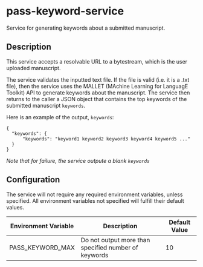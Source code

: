 # pass-keyword-service
Service for generating keywords about a submitted manuscript. 


## Description
This service accepts a resolvable URL to a bytestream, which is the user uploaded manuscript.

The service validates the inputted text file. If the file is valid (i.e. it is a .txt file), then the service uses the MALLET (MAchine Learning for LanguagE Toolkit) API to generate keywords about the manuscript. The service then returns to the caller a JSON object that contains the top keywords of the submitted manuscript `keywords`.

Here is an example of the output, `keywords`:

```
{
  "keywords": {
      "keywords": "keyword1 keyword2 keyword3 keyword4 keyword5 ..."
  }
}
```
*Note that for failure, the service outpute a blank `keywords`*


## Configuration
The service will not require any required environment variables, unless specified. All environment variables not specified will fulfill their default values. 

| Environment Variable  		| Description  		| Default Value |
| ------------- | ------------- | ------------- |
| PASS_KEYWORD_MAX | Do not output more than specified number of keywords | 10 |


